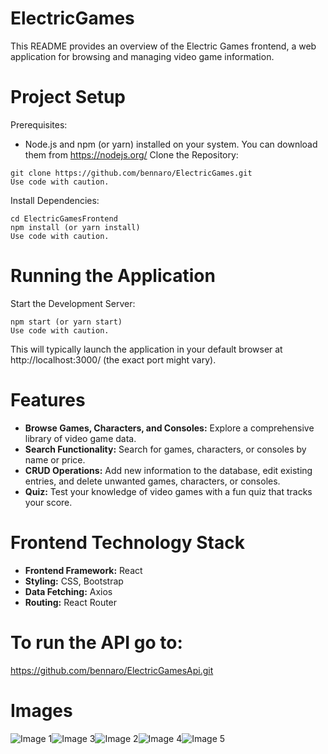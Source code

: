 # ElectricGames
This README provides an overview of the Electric Games frontend, a web application for browsing and managing video game information.

# Project Setup

Prerequisites:
* Node.js and npm (or yarn) installed on your system. You can download them from https://nodejs.org/
Clone the Repository:
```
git clone https://github.com/bennaro/ElectricGames.git
Use code with caution.
```
Install Dependencies:

```
cd ElectricGamesFrontend
npm install (or yarn install)
Use code with caution.
```

# Running the Application

Start the Development Server:
```
npm start (or yarn start)
Use code with caution.
```
This will typically launch the application in your default browser at http://localhost:3000/ (the exact port might vary).

# Features

* **Browse Games, Characters, and Consoles:** Explore a comprehensive library of video game data.
* **Search Functionality:** Search for games, characters, or consoles by name or price.
* **CRUD Operations:** Add new information to the database, edit existing entries, and delete unwanted games, characters, or consoles.
* **Quiz:** Test your knowledge of video games with a fun quiz that tracks your score.

# Frontend Technology Stack

* **Frontend Framework:** React
* **Styling:** CSS, Bootstrap
* **Data Fetching:** Axios
* **Routing:** React Router

# To run the API go to:

https://github.com/bennaro/ElectricGamesApi.git


# Images

<div style="display: flex; flex-wrap: wrap;">
  <img src="https://github.com/bennaro/ElectricGames/assets/94905053/cafb9971-81d7-40e5-aa85-b898e535d926" alt="Image 1">
  <img src="https://github.com/bennaro/ElectricGames/assets/94905053/85e0df87-d7f2-4c6f-9c1c-3b94f6ed18b9" alt="Image 3">
  <img src="https://github.com/bennaro/ElectricGames/assets/94905053/a920407a-bdb8-468c-8bae-c813c5d1970b" alt="Image 2">
  <img src="https://github.com/bennaro/ElectricGames/assets/94905053/17c13d71-dbdd-4558-b3ba-852be8fb0536" alt="Image 4">
  <img src="https://github.com/bennaro/ElectricGames/assets/94905053/e80fff3b-9888-4023-86ae-2687a74427a9" alt="Image 5">
</div>



